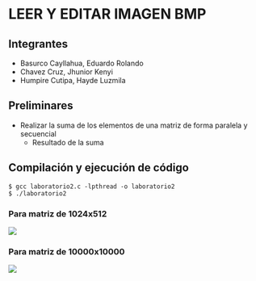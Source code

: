 # LEER Y EDITAR IMAGEN BMP
## Integrantes
- Basurco Cayllahua, Eduardo Rolando
- Chavez Cruz, Jhunior Kenyi
- Humpire Cutipa, Hayde Luzmila

## Preliminares
- Realizar la suma de los elementos de una matriz de forma paralela y secuencial
  - Resultado de la suma

## Compilación y ejecución de código

```terminal
$ gcc laboratorio2.c -lpthread -o laboratorio2
$ ./laboratorio2
```
### Para matriz de 1024x512
![](https://github.com/jhuni45/TCG-Laboratorio/blob/master/laboratorio_2/imagenes/1024x512.gif)

### Para matriz de 10000x10000
![](https://github.com/jhuni45/TCG-Laboratorio/blob/master/laboratorio_2/imagenes/10000x10000.gif)
